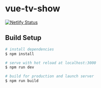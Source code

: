 # vue-tv-show

[![Netlify Status](https://api.netlify.com/api/v1/badges/fcb2aace-eece-4b29-a562-2bea5293d375/deploy-status)](https://app.netlify.com/sites/practical-darwin-4b1347/deploys)

## Build Setup

```bash
# install dependencies
$ npm install

# serve with hot reload at localhost:3000
$ npm run dev

# build for production and launch server
$ npm run build
```
